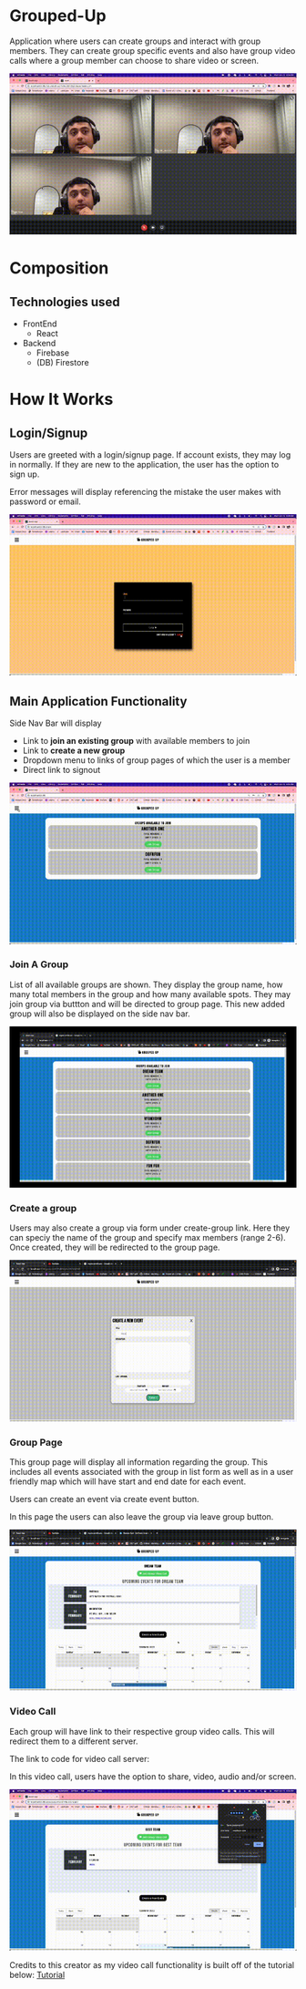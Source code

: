 
# Grouped-Up
Application where users can create groups and interact with group members. They can create group specific events and also have group video calls where a group member can choose to share video or screen. 

<p align="center">
  <img src="https://github.com/hassankaz1/grouped-up-project/blob/master/demo-gifs/main-dem.gif" alt="animated" />
</p>


# Composition
## Technologies used
* FrontEnd
    - React
* Backend
    - Firebase
    - (DB) Firestore
# How It Works
## Login/Signup
Users are greeted with a login/signup page. If account exists, they may log in normally. If they are new to the application, the user has the option to sign up. 

Error messages will display referencing the mistake the user makes with password or email.


<p align="center">
  <img src="https://github.com/hassankaz1/grouped-up-project/blob/master/demo-gifs/login-h.gif" alt="animated" />
</p>

## Main Application Functionality
Side Nav Bar will display 
- Link to **join an existing group** with available members to join
- Link to **create a new group**
- Dropdown menu to links of group pages of which the user is a member
- Direct link to signout


<p align="center">
  <img src="https://github.com/hassankaz1/grouped-up-project/blob/master/demo-gifs/sidenav.gif" alt="animated" />
</p>


### Join A Group

List of all available groups are shown. They display the group name, how many total members in the group and how many available spots. They may join group via buttton and will be directed to group page. This new added group will also be displayed on the side nav bar.


<p align="center">
  <img src="https://github.com/hassankaz1/grouped-up-project/blob/master/demo-gifs/join-group.gif" alt="animated" />
</p>

### Create a group

Users may also create a group via form under create-group link. Here they can speciy the name of the group and specify max members (range 2-6). Once created, they will be redirected to the group page. 

<p align="center">
  <img src="https://github.com/hassankaz1/grouped-up-project/blob/master/demo-gifs/create-group.gif" alt="animated" />
</p>

### Group Page 

This group page will display all information regarding the group. This includes all events associated with the group in list form as well as in a user friendly map which will have start and end date for each event. 


Users can create an event via create event button. 

In this page the users can also leave the group via leave group button.


<p align="center">
  <img src="https://github.com/hassankaz1/grouped-up-project/blob/master/demo-gifs/group-page.gif" alt="animated" />
</p>


### Video Call

Each group will have link to their respective group video calls. This will redirect them to a different server. 

The link to code for video call server: 

In this video call, users have the option to share, video, audio and/or screen. 


<p align="center">
  <img src="https://github.com/hassankaz1/grouped-up-project/blob/master/demo-gifs/video-call.gif" alt="animated" />
</p>



Credits to this creator as my video call functionality is built off of the tutorial below: 
[Tutorial](https://www.youtube.com/playlist?list=PLGmKMg3aRkXguVpBmQLtXbTXf1Fzd1sWt)
